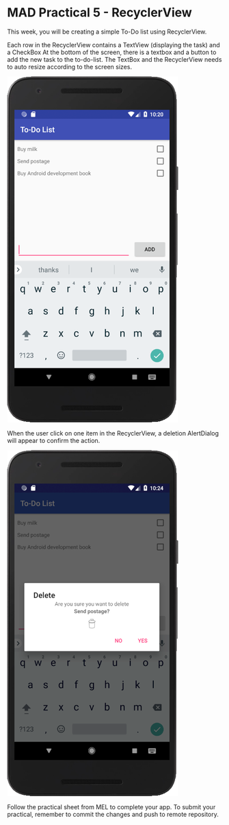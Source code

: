 # MAD Practical 5 - RecyclerView
This week, you will be creating a simple To-Do list using RecyclerView. 

Each row in the RecyclerView contains a TextView (displaying the task) and a CheckBox
At the bottom of the screen, there is a textbox and a button to add the new task to the to-do-list. 
The TextBox and the RecyclerView needs to auto resize according to the screen sizes.

![To Do List](/images/51.png)

When the user click on one item in the RecyclerView, a deletion AlertDialog will appear to confirm the action.

![Delete confirmation](/images/52.png)

Follow the practical sheet from MEL to complete your app.
To submit your practical, remember to commit the changes and push to remote repository.

